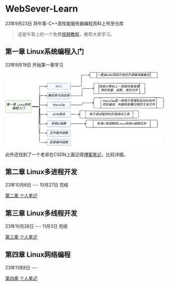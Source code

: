 # WebSever-Learn
23年9月23日 将牛客-C++高性能服务器编程资料上传至仓库

> 这是牛客上的一个免费[视频教程](https://www.nowcoder.com/study/live/504)，推荐大家学习。

## 第一章 Linux系统编程入门

23年9月19日 开始第一章学习

![第一章总结](Images/%E7%AC%AC%E4%B8%80%E7%AB%A0.drawio.png)


此外还找到了一个老哥在CSDN上面记得[博客笔记](https://blog.csdn.net/qq_53099212/article/details/132452987?spm=1001.2014.3001.5502)，比较详细。


## 第二章 Linux多进程开发

23年10月6日 --- 10月27日 完结

[第二章 个人笔记](https://bigbobro.notion.site/8c264171d8084df799ad36ad4cb442de?pvs=4)

## 第三章 Linux多线程开发

23年10月28日 --- 11月3日 完结

[第三章 个人笔记](https://bigbobro.notion.site/Linux-f697a23750c4470eaabfcd155ecf8156?pvs=4)

## 第四章 Linux网络编程

23年11月8日 --- 

[第四章 个人笔记](https://bigbobro.notion.site/6804e1588a00423d8c30a2f6f796eff2?pvs=4)